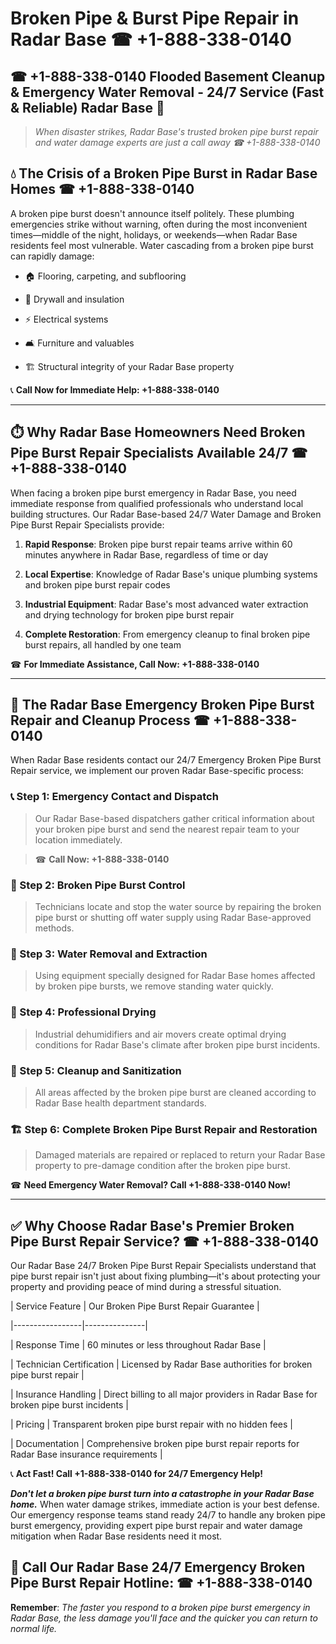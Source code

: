 # Broken Pipe & Burst Pipe Repair in Radar Base ☎ +1-888-338-0140  
## ☎ +1-888-338-0140 Flooded Basement Cleanup & Emergency Water Removal - 24/7 Service (Fast & Reliable) Radar Base 🚨  

> *When disaster strikes, Radar Base's trusted broken pipe burst repair and water damage experts are just a call away ☎ +1-888-338-0140*  

## 💧 The Crisis of a Broken Pipe Burst in Radar Base Homes ☎ +1-888-338-0140  

A broken pipe burst doesn't announce itself politely. These plumbing emergencies strike without warning, often during the most inconvenient times—middle of the night, holidays, or weekends—when Radar Base residents feel most vulnerable. Water cascading from a broken pipe burst can rapidly damage:  

* 🏠 Flooring, carpeting, and subflooring  
* 🧱 Drywall and insulation  
* ⚡ Electrical systems  
* 🛋️ Furniture and valuables  
* 🏗️ Structural integrity of your Radar Base property  

📞 **Call Now for Immediate Help: +1-888-338-0140**  

---  

## ⏱️ Why Radar Base Homeowners Need Broken Pipe Burst Repair Specialists Available 24/7 ☎ +1-888-338-0140  

When facing a broken pipe burst emergency in Radar Base, you need immediate response from qualified professionals who understand local building structures. Our Radar Base-based 24/7 Water Damage and Broken Pipe Burst Repair Specialists provide:  

1. **Rapid Response**: Broken pipe burst repair teams arrive within 60 minutes anywhere in Radar Base, regardless of time or day  
2. **Local Expertise**: Knowledge of Radar Base's unique plumbing systems and broken pipe burst repair codes  
3. **Industrial Equipment**: Radar Base's most advanced water extraction and drying technology for broken pipe burst repair  
4. **Complete Restoration**: From emergency cleanup to final broken pipe burst repairs, all handled by one team  

☎ **For Immediate Assistance, Call Now: +1-888-338-0140**  

---  

## 🔧 The Radar Base Emergency Broken Pipe Burst Repair and Cleanup Process ☎ +1-888-338-0140  

When Radar Base residents contact our 24/7 Emergency Broken Pipe Burst Repair service, we implement our proven Radar Base-specific process:  

### 📞 Step 1: Emergency Contact and Dispatch  
> Our Radar Base-based dispatchers gather critical information about your broken pipe burst and send the nearest repair team to your location immediately.  
> ☎ **Call Now: +1-888-338-0140**  

### 🚿 Step 2: Broken Pipe Burst Control  
> Technicians locate and stop the water source by repairing the broken pipe burst or shutting off water supply using Radar Base-approved methods.  

### 🌊 Step 3: Water Removal and Extraction  
> Using equipment specially designed for Radar Base homes affected by broken pipe bursts, we remove standing water quickly.  

### 💨 Step 4: Professional Drying  
> Industrial dehumidifiers and air movers create optimal drying conditions for Radar Base's climate after broken pipe burst incidents.  

### 🧼 Step 5: Cleanup and Sanitization  
> All areas affected by the broken pipe burst are cleaned according to Radar Base health department standards.  

### 🏗️ Step 6: Complete Broken Pipe Burst Repair and Restoration  
> Damaged materials are repaired or replaced to return your Radar Base property to pre-damage condition after the broken pipe burst.  

☎ **Need Emergency Water Removal? Call +1-888-338-0140 Now!**  

---  

## ✅ Why Choose Radar Base's Premier Broken Pipe Burst Repair Service? ☎ +1-888-338-0140  

Our Radar Base 24/7 Broken Pipe Burst Repair Specialists understand that pipe burst repair isn't just about fixing plumbing—it's about protecting your property and providing peace of mind during a stressful situation.  

| Service Feature | Our Broken Pipe Burst Repair Guarantee |  
|-----------------|---------------|  
| Response Time | 60 minutes or less throughout Radar Base |  
| Technician Certification | Licensed by Radar Base authorities for broken pipe burst repair |  
| Insurance Handling | Direct billing to all major providers in Radar Base for broken pipe burst incidents |  
| Pricing | Transparent broken pipe burst repair with no hidden fees |  
| Documentation | Comprehensive broken pipe burst repair reports for Radar Base insurance requirements |  

📞 **Act Fast! Call +1-888-338-0140 for 24/7 Emergency Help!**  

***Don't let a broken pipe burst turn into a catastrophe in your Radar Base home.*** When water damage strikes, immediate action is your best defense. Our emergency response teams stand ready 24/7 to handle any broken pipe burst emergency, providing expert pipe burst repair and water damage mitigation when Radar Base residents need it most.  

## 📱 Call Our Radar Base 24/7 Emergency Broken Pipe Burst Repair Hotline: ☎ +1-888-338-0140  

**Remember**: *The faster you respond to a broken pipe burst emergency in Radar Base, the less damage you'll face and the quicker you can return to normal life.*